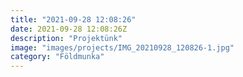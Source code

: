 ```yaml
---
title: "2021-09-28 12:08:26"
date: 2021-09-28 12:08:26Z
description: "Projektünk"
image: "images/projects/IMG_20210928_120826-1.jpg"
category: "Földmunka"
---
```

